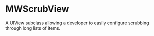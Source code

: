 MWScrubView
===========

A UIView subclass allowing a developer to easily configure scrubbing through long lists of items.
